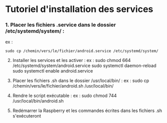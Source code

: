# Tutoriel d'installation des services

### 1. Placer les fichiers .service dans le dossier /etc/systemd/system/ :
  ex :
  
   ```
   sudo cp /chemin/vers/le/fichier/android.service /etc/systemd/system/
   ```

2. Installer les services et les activer : 
  ex :
   sudo chmod 664 /etc/systemd/system/android.service
   sudo systemctl daemon-reload
   sudo systemctl enable android.service

3. Placer les fichiers .sh dans le dossier /usr/local/bin/ :
  ex : 
   sudo cp /chemin/vers/le/fichier/android.sh /usr/local/bin/

4. Rendre le script exécutable :
  ex :
   sudo chmod 744 /usr/local/bin/android.sh

5. Redémarrer la Raspberry et les commandes écrites dans les fichiers .sh s'exécuteront





